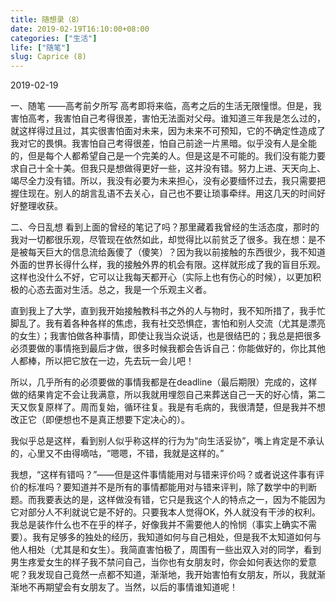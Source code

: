```yaml
---
title: 随想录（8）
date: 2019-02-19T16:10:00+08:00
categories: ["生活"]
life: ["随笔"]
slug: Caprice (8)
---
```


2019-02-19

一、随笔
——高考前夕所写
高考即将来临，高考之后的生活无限憧憬。但是，我害怕高考，我害怕自己考得很差，害怕无法面对父母。谁知道三年我是怎么过的，就这样得过且过，其实很害怕面对未来，因为未来不可预知，它的不确定性造成了我对它的畏惧。我害怕自己考得很差，怕自己前途一片黑暗。似乎没有人是全能的，但是每个人都希望自己是一个完美的人。但是这是不可能的。我们没有能力要求自己十全十美。但我只是想做得更好一些，这并没有错。努力上进、天天向上、竭尽全力没有错。所以，我没有必要为未来担心，没有必要缅怀过去，我只需要把握住现在。别人的胡言乱语不去关心，自己也不要让琐事牵绊。用这几天的时间好好整理收获。

二、今日乱想
看到上面的曾经的笔记了吗？那里藏着我曾经的生活态度，那时的我对一切都很乐观，尽管现在依然如此，却觉得比以前贫乏了很多。我在想：是不是被每天巨大的信息流给轰傻了（傻笑）？因为我以前接触的东西很少，我不知道外面的世界长得什么样，我的接触外界的机会有限。这样就形成了我的盲目乐观。这样也没什么不好，它可以让我每天都开心（实际上也有伤心的时候），以更加积极的心态去面对生活。总之，我是一个乐观主义者。

直到我上了大学，直到我开始接触教科书之外的人与物时，我不知所措了，我手忙脚乱了。我有着各种各样的焦虑，我有社交恐惧症，害怕和别人交流（尤其是漂亮的女生）；我害怕做各种事情，即使让我当众说话，也是很结巴的；我总是把很多必须要做的事情拖到最后才做，很多时候我都会告诉自己：你能做好的，你比其他人都棒，所以把它放在一边，先去玩一会儿吧！

所以，几乎所有的必须要做的事情我都是在deadline（最后期限）完成的，这样做的结果肯定不会让我满意，所以我就用埋怨自己来葬送自己一天的好心情，第二天又恢复原样了。周而复始，循环往复。我是有毛病的，我很清楚，但是我并不想改正它（即便想也不是真正想要下定决心的）。

我似乎总是这样，看到别人似乎称这样的行为为“向生活妥协”，嘴上肯定是不承认的，心里又不由得嘀咕，“嗯嗯，不错，我就是这样的。”

我想，“这样有错吗？”——但是这件事情能用对与错来评价吗？或者说这件事有评价的标准吗？要知道并不是所有的事情都能用对与错来评判，除了数学中的判断题。而我要表达的是，这样做没有错，它只是我这个人的特点之一，因为不能因为它对部分人不利就说它是不好的。只要我本人觉得OK，外人就没有干涉的权利。我总是装作什么也不在乎的样子，好像我并不需要他人的怜悯（事实上确实不需要）。我有足够多的独处的经历，我知道如何与自己相处，但是我不太知道如何与他人相处（尤其是和女生）。我简直害怕极了，周围有一些出双入对的同学，看到男生疼爱女生的样子我不禁问自己，当你也有女朋友时，你会如何表达你的爱意呢？我发现自己竟然一点都不知道，渐渐地，我开始害怕有女朋友，所以，我就渐渐地不再期望会有女朋友了。当然，以后的事情谁知道呢！
